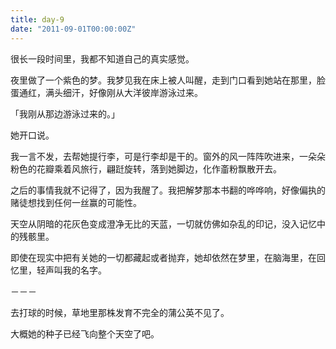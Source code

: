 ```yaml
---
title: day-9
date: "2011-09-01T00:00:00Z"
---
```


很长一段时间里，我都不知道自己的真实感觉。

夜里做了一个紫色的梦。我梦见我在床上被人叫醒，走到门口看到她站在那里，脸蛋通红，满头细汗，好像刚从大洋彼岸游泳过来。

「我刚从那边游泳过来的。」

她开口说。

我一言不发，去帮她提行李，可是行李却是干的。窗外的风一阵阵吹进来，一朵朵粉色的花瓣乘着风旅行，翩跹旋转，落到她脚边，化作齑粉飘散开去。

之后的事情我就不记得了，因为我醒了。我把解梦那本书翻的哗哗响，好像偏执的赌徒想找到任何一丝赢的可能性。

天空从阴暗的花灰色变成澄净无比的天蓝，一切就仿佛如杂乱的印记，没入记忆中的残骸里。

即使在现实中把有关她的一切都藏起或者抛弃，她却依然在梦里，在脑海里，在回忆里，轻声叫我的名字。

－－－

去打球的时候，草地里那株发育不完全的蒲公英不见了。

大概她的种子已经飞向整个天空了吧。
